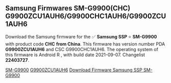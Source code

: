 <h2>Samsung Firmwares SM-G9900(CHC) G9900ZCU1AUH6/G9900CHC1AUH6/G9900ZCU1AUH6</h2>
Download the Samsung firmware for the ✅ <strong>Samsung SSP </strong> ⭐ <strong>SM-G9900</strong> with product code <strong>CHC</strong> <strong> from China</strong>. This firmware has version number PDA <strong>G9900ZCU1AUH6</strong> and CSC G9900CHC1AUH6. The operating system of this firmware is Android R , with build date 2021-09-07. Changelist <strong>22403727</strong>.


[SM-G9900](https://samfirm.shop/samsung/model/SM-G9900)
[G9900ZCU1AUH6](https://samfirm.shop/samsung/pda/G9900ZCU1AUH6)
[Download Firmware Samsung SSP SM-G9900](https://samfirm.shop/samsung/firmware/454606)
